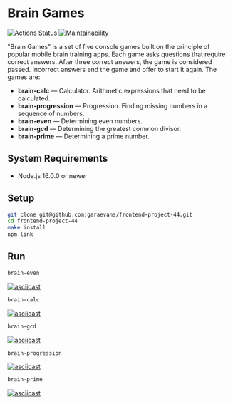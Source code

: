 # Brain Games

[![Actions Status](https://github.com/garaevans/frontend-project-44/workflows/hexlet-check/badge.svg)](https://github.com/garaevans/frontend-project-44/actions)
[![Maintainability](https://api.codeclimate.com/v1/badges/725bb8b793761f8ff3c8/maintainability)](https://codeclimate.com/github/garaevans/frontend-project-44/maintainability)

"Brain Games" is a set of five console games built on the principle of popular mobile brain training apps. Each game asks questions that require correct answers. After three correct answers, the game is considered passed. Incorrect answers end the game and offer to start it again. The games are:

- **brain-calc** — Calculator. Arithmetic expressions that need to be calculated.
- **brain-progression** — Progression. Finding missing numbers in a sequence of numbers.
- **brain-even** — Determining even numbers.
- **brain-gcd** — Determining the greatest common divisor.
- **brain-prime** — Determining a prime number.

## System Requirements
- Node.js 16.0.0 or newer

## Setup

```bash
git clone git@github.com:garaevans/frontend-project-44.git
cd frontend-project-44
make install
npm link
```

## Run

```bash
brain-even
```
[![asciicast](https://asciinema.org/a/oknXtj71yOUIZwSspa6aZDz34.svg)](https://asciinema.org/a/oknXtj71yOUIZwSspa6aZDz34)

```bash
brain-calc
```
[![asciicast](https://asciinema.org/a/y7etAJwQW1cHaNL3uIcG8XGoa.svg)](https://asciinema.org/a/y7etAJwQW1cHaNL3uIcG8XGoa)

```bash
brain-gcd
```
[![asciicast](https://asciinema.org/a/7yv0l9fXW28n65AKbx4OKk3Jz.svg)](https://asciinema.org/a/7yv0l9fXW28n65AKbx4OKk3Jz)

```bash
brain-progression
```
[![asciicast](https://asciinema.org/a/dU4mB4rcLlFTB4thksmw6300v.svg)](https://asciinema.org/a/dU4mB4rcLlFTB4thksmw6300v)

```bash
brain-prime
```
[![asciicast](https://asciinema.org/a/qJ4ElBpOQiYjXkE9Hh4qgm4io.svg)](https://asciinema.org/a/qJ4ElBpOQiYjXkE9Hh4qgm4io)